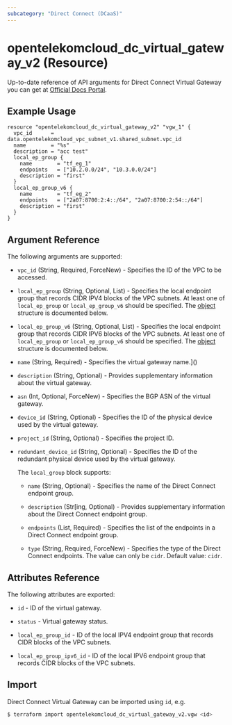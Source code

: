 ```yaml
---
subcategory: "Direct Connect (DCaaS)"
---
```

# opentelekomcloud_dc_virtual_gateway_v2 (Resource)

Up-to-date reference of API arguments for Direct Connect Virtual Gateway you can get at
[Official Docs Portal](https://docs.otc.t-systems.com/direct-connect/api-ref/apis/virtual_gateway/index.html).

## Example Usage

```hcl
resource "opentelekomcloud_dc_virtual_gateway_v2" "vgw_1" {
  vpc_id      = data.opentelekomcloud_vpc_subnet_v1.shared_subnet.vpc_id
  name        = "%s"
  description = "acc test"
  local_ep_group {
    name        = "tf_eg_1"
    endpoints   = ["10.2.0.0/24", "10.3.0.0/24"]
    description = "first"
  }
  local_ep_group_v6 {
    name        = "tf_eg_2"
    endpoints   = ["2a07:8700:2:4::/64", "2a07:8700:2:54::/64"]
    description = "first"
  }
}
```

## Argument Reference

The following arguments are supported:

* `vpc_id` (String, Required, ForceNew) - Specifies the ID of the VPC to be accessed.

* `local_ep_group` (String, Optional, List) - Specifies the local endpoint group that records CIDR IPV4 blocks of the VPC subnets.
  At least one of `local_ep_group` or `local_ep_group_v6` should be specified.
  The [object](#local_group) structure is documented below.

* `local_ep_group_v6` (String, Optional, List) - Specifies the local endpoint group that records CIDR IPV6 blocks of the VPC subnets.
  At least one of `local_ep_group` or `local_ep_group_v6` should be specified.
  The [object](#local_group) structure is documented below.

* `name` (String, Required) - Specifies the virtual gateway name.]()

* `description` (String, Optional) - Provides supplementary information about the virtual gateway.

* `asn` (Int, Optional, ForceNew) - Specifies the BGP ASN of the virtual gateway.

* `device_id` (String, Optional) - Specifies the ID of the physical device used by the virtual gateway.

* `project_id` (String, Optional) - Specifies the project ID.

* `redundant_device_id` (String, Optional) - Specifies the ID of the redundant physical device used by the virtual gateway.

  <a name="local_group"></a>
  The `local_group` block supports:

    * `name` (String, Optional) - Specifies the name of the Direct Connect endpoint group.

    * `description` (Str[ing, Optional) - Provides supplementary information about the Direct Connect endpoint group.

    * `endpoints` (List, Required) - Specifies the list of the endpoints in a Direct Connect endpoint group.

    * `type` (String, Required, ForceNew) - Specifies the type of the Direct Connect endpoints. The value can only be `cidr`. Default value: `cidr`.

## Attributes Reference

The following attributes are exported:

* `id` -  ID of the virtual gateway.

* `status` -  Virtual gateway status.

* `local_ep_group_id` - ID of the local IPV4 endpoint group that records CIDR blocks of the VPC subnets.

* `local_ep_group_ipv6_id` - ID of the local IPV6 endpoint group that records CIDR blocks of the VPC subnets.

## Import

Direct Connect Virtual Gateway can be imported using `id`, e.g.

```sh
$ terraform import opentelekomcloud_dc_virtual_gateway_v2.vgw <id>
```
